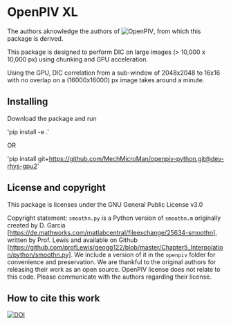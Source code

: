 # OpenPIV XL

The authors aknowledge the authors of ![OpenPIV](https://github.com/OpenPIV/openpiv-python), from which this package is derived.

This package is designed to perform DIC on large images (> 10,000 x 10,000 px) using chunking and GPU acceleration.

Using the GPU, DIC correlation from a sub-window of 2048x2048 to 16x16 with no overlap on a (16000x16000) px image takes around a minute.

## Installing

Download the package and run

'pip install -e .'

OR

'pip install git+https://github.com/MechMicroMan/openpiv-python.git@dev-rhys-gpu2'


## License and copyright

This package is licenses under the GNU General Public License v3.0

Copyright statement: `smoothn.py` is a Python version of `smoothn.m` originally created by D. Garcia [https://de.mathworks.com/matlabcentral/fileexchange/25634-smoothn], written by Prof. Lewis and available on Github [https://github.com/profLewis/geogg122/blob/master/Chapter5_Interpolation/python/smoothn.py]. We include a version of it in the `openpiv` folder for convenience and preservation. We are thankful to the original authors for releasing their work as an open source. OpenPIV license does not relate to this code. Please communicate with the authors regarding their license. 

## How to cite this work

[![DOI](https://zenodo.org/badge/DOI/10.5281/zenodo.4409178.svg)](https://doi.org/10.5281/zenodo.4409178)
